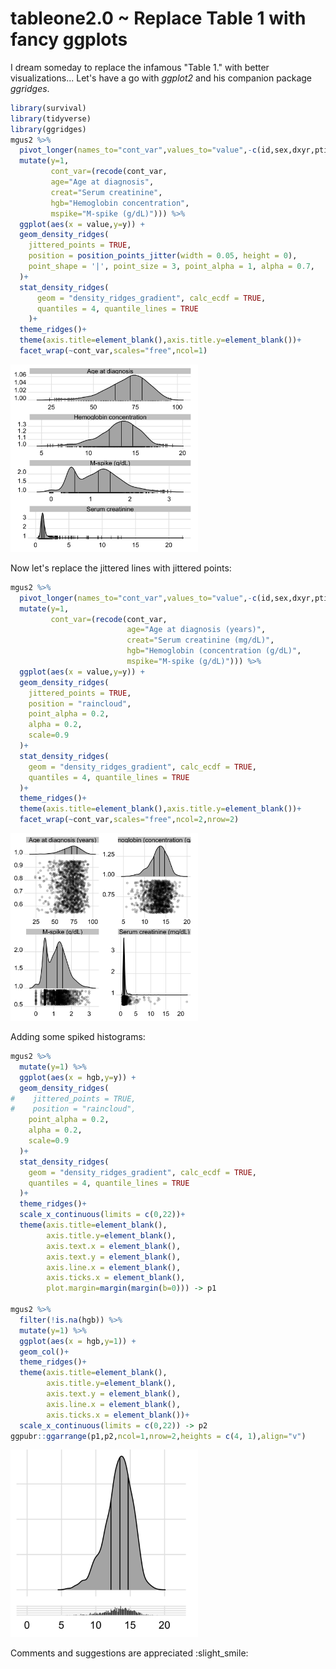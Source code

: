 # tableone2.0 ~ Replace Table 1 with fancy ggplots

I dream someday to replace the infamous "Table 1." with better visualizations...
Let's have a go with *ggplot2* and his companion package *ggridges*.
```R
library(survival)
library(tidyverse)
library(ggridges)
mgus2 %>% 
  pivot_longer(names_to="cont_var",values_to="value",-c(id,sex,dxyr,ptime,pstat,futime,death)) %>% 
  mutate(y=1,
         cont_var=(recode(cont_var,
         age="Age at diagnosis",
         creat="Serum creatinine",
         hgb="Hemoglobin concentration",
         mspike="M-spike (g/dL)"))) %>% 
  ggplot(aes(x = value,y=y)) +
  geom_density_ridges(
    jittered_points = TRUE,
    position = position_points_jitter(width = 0.05, height = 0),
    point_shape = '|', point_size = 3, point_alpha = 1, alpha = 0.7,
  )+
  stat_density_ridges(
      geom = "density_ridges_gradient", calc_ecdf = TRUE,
      quantiles = 4, quantile_lines = TRUE
    )+
  theme_ridges()+
  theme(axis.title=element_blank(),axis.title.y=element_blank())+
  facet_wrap(~cont_var,scales="free",ncol=1)
```
<img src="images/p1.png" width="300" height="300">

Now let's replace the jittered lines with jittered points:
```R
mgus2 %>% 
  pivot_longer(names_to="cont_var",values_to="value",-c(id,sex,dxyr,ptime,pstat,futime,death)) %>% 
  mutate(y=1,
         cont_var=(recode(cont_var,
                          age="Age at diagnosis (years)",
                          creat="Serum creatinine (mg/dL)",
                          hgb="Hemoglobin (concentration (g/dL)",
                          mspike="M-spike (g/dL)"))) %>% 
  ggplot(aes(x = value,y=y)) +
  geom_density_ridges(
    jittered_points = TRUE,
    position = "raincloud",
    point_alpha = 0.2,
    alpha = 0.2,
    scale=0.9
  )+
  stat_density_ridges(
    geom = "density_ridges_gradient", calc_ecdf = TRUE,
    quantiles = 4, quantile_lines = TRUE
  )+
  theme_ridges()+
  theme(axis.title=element_blank(),axis.title.y=element_blank())+
  facet_wrap(~cont_var,scales="free",ncol=2,nrow=2)
```
<img src="images/p2.png" width="300" height="300">

Adding some spiked histograms:
```R
mgus2 %>% 
  mutate(y=1) %>% 
  ggplot(aes(x = hgb,y=y)) +
  geom_density_ridges(
#    jittered_points = TRUE,
#    position = "raincloud",
    point_alpha = 0.2,
    alpha = 0.2,
    scale=0.9
  )+
  stat_density_ridges(
    geom = "density_ridges_gradient", calc_ecdf = TRUE,
    quantiles = 4, quantile_lines = TRUE
  )+
  theme_ridges()+
  scale_x_continuous(limits = c(0,22))+
  theme(axis.title=element_blank(),
        axis.title.y=element_blank(),
        axis.text.x = element_blank(),
        axis.text.y = element_blank(),
        axis.line.x = element_blank(),
        axis.ticks.x = element_blank(),
        plot.margin=margin(margin(b=0))) -> p1

mgus2 %>% 
  filter(!is.na(hgb)) %>% 
  mutate(y=1) %>% 
  ggplot(aes(x = hgb,y=1)) +
  geom_col()+
  theme_ridges()+
  theme(axis.title=element_blank(),
        axis.title.y=element_blank(),
        axis.text.y = element_blank(),
        axis.line.x = element_blank(),
        axis.ticks.x = element_blank())+
  scale_x_continuous(limits = c(0,22)) -> p2
ggpubr::ggarrange(p1,p2,ncol=1,nrow=2,heights = c(4, 1),align="v")
```
<img src="images/p3.png" width="300" height="300">

Comments and suggestions are appreciated :slight_smile:
